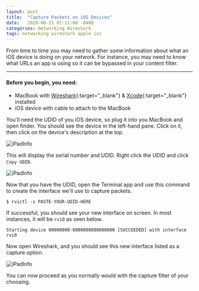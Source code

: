 ```yaml
---
layout: post
title:  "Capture Packets on iOS Devices"
date:   2020-08-21 01:11:00 -0400
categories: Networking Wireshark
tags: networking wireshark apple ios
---
```

From time to time you may need to gather some information about what an iOS device is doing on 
your network. For instance, you may need to know what URLs an app is using so it can be bypassed 
in your content filter.

---

#### **Before you begin, you need:**
- MacBook with [Wireshark](https://www.wireshark.org/#download){:target="_blank"} & [Xcode](https://apps.apple.com/us/app/xcode/id497799835){:target="_blank"} installed
- iOS device with cable to attach to the MacBook

You'll need the UDID of you iOS device, so plug it into you MacBook and open finder. You should 
see the device in the left-hand pane. Click on it, then click on the device's description at the top.

![iPadInfo](/images/wireshark/ipadinfo.png)

This will display the serial number and UDID. Right click the UDID and click `Copy UDID`.

![iPadInfo](/images/wireshark/ipadudid.png)

Now that you have the UDID, open the Terminal app and use this command to create the interface we'll use to capture packets.

```console
$ rvictl -s PASTE-YOUR-UDID-HERE
```

If successful, you should see your new interface on screen. In most instances, it will be `rvi0` as seen below.

```console
Starting device 00000000-0000000000000000 [SUCCEEDED] with interface rvi0
```

Now open Wireshark, and you should see this new interface listed as a capture option.

![iPadInfo](/images/wireshark/ipadcaptureint.png)

You can now proceed as you normally would with the capture filter of your choosing.